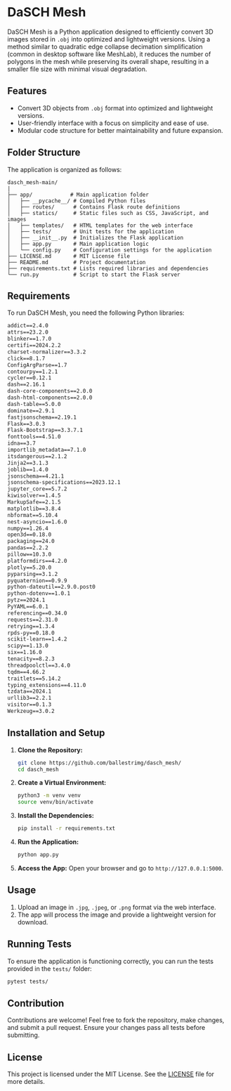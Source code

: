 # DaSCH Mesh

DaSCH Mesh is a Python application designed to efficiently convert 3D images stored in `.obj` into optimized and lightweight versions. Using a method similar to quadratic edge collapse decimation simplification (common in desktop software like MeshLab), it reduces the number of polygons in the mesh while preserving its overall shape, resulting in a smaller file size with minimal visual degradation.

## Features

- Convert 3D objects from `.obj` format into optimized and lightweight versions.
- User-friendly interface with a focus on simplicity and ease of use.
- Modular code structure for better maintainability and future expansion.

## Folder Structure

The application is organized as follows:

```
dasch_mesh-main/
|
├── app/            # Main application folder
│   ├── __pycache__/ # Compiled Python files
│   ├── routes/      # Contains Flask route definitions
│   ├── statics/     # Static files such as CSS, JavaScript, and images
│   ├── templates/   # HTML templates for the web interface
│   ├── tests/       # Unit tests for the application
│   ├── __init__.py  # Initializes the Flask application
│   ├── app.py       # Main application logic
│   └── config.py    # Configuration settings for the application
├── LICENSE.md       # MIT License file
├── README.md        # Project documentation
├── requirements.txt # Lists required libraries and dependencies
└── run.py           # Script to start the Flask server
```

## Requirements

To run DaSCH Mesh, you need the following Python libraries:

```txt
addict==2.4.0
attrs==23.2.0
blinker==1.7.0
certifi==2024.2.2
charset-normalizer==3.3.2
click==8.1.7
ConfigArgParse==1.7
contourpy==1.2.1
cycler==0.12.1
dash==2.16.1
dash-core-components==2.0.0
dash-html-components==2.0.0
dash-table==5.0.0
dominate==2.9.1
fastjsonschema==2.19.1
Flask==3.0.3
Flask-Bootstrap==3.3.7.1
fonttools==4.51.0
idna==3.7
importlib_metadata==7.1.0
itsdangerous==2.1.2
Jinja2==3.1.3
joblib==1.4.0
jsonschema==4.21.1
jsonschema-specifications==2023.12.1
jupyter_core==5.7.2
kiwisolver==1.4.5
MarkupSafe==2.1.5
matplotlib==3.8.4
nbformat==5.10.4
nest-asyncio==1.6.0
numpy==1.26.4
open3d==0.18.0
packaging==24.0
pandas==2.2.2
pillow==10.3.0
platformdirs==4.2.0
plotly==5.20.0
pyparsing==3.1.2
pyquaternion==0.9.9
python-dateutil==2.9.0.post0
python-dotenv==1.0.1
pytz==2024.1
PyYAML==6.0.1
referencing==0.34.0
requests==2.31.0
retrying==1.3.4
rpds-py==0.18.0
scikit-learn==1.4.2
scipy==1.13.0
six==1.16.0
tenacity==8.2.3
threadpoolctl==3.4.0
tqdm==4.66.2
traitlets==5.14.2
typing_extensions==4.11.0
tzdata==2024.1
urllib3==2.2.1
visitor==0.1.3
Werkzeug==3.0.2
```

## Installation and Setup

1. **Clone the Repository:**
   ```bash
   git clone https://github.com/ballestrimg/dasch_mesh/
   cd dasch_mesh
   ```

2. **Create a Virtual Environment:**
   ```bash
   python3 -m venv venv
   source venv/bin/activate
   ```

3. **Install the Dependencies:**
   ```bash
   pip install -r requirements.txt
   ```

4. **Run the Application:**
   ```bash
   python app.py
   ```

5. **Access the App:**
   Open your browser and go to `http://127.0.0.1:5000`.

## Usage

1. Upload an image in `.jpg`, `.jpeg`, or `.png` format via the web interface.
2. The app will process the image and provide a lightweight version for download.

## Running Tests

To ensure the application is functioning correctly, you can run the tests provided in the `tests/` folder:

```bash
pytest tests/
```

## Contribution

Contributions are welcome! Feel free to fork the repository, make changes, and submit a pull request. Ensure your changes pass all tests before submitting.

## License

This project is licensed under the MIT License. See the [LICENSE](https://github.com/ballestrimg/dasch_mesh/blob/main/LICENCE.md) file for more details.
